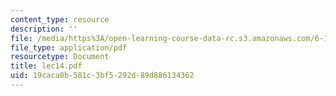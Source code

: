 ```yaml
---
content_type: resource
description: ''
file: /media/https%3A/open-learning-course-data-rc.s3.amazonaws.com/6-111-introductory-digital-systems-laboratory-spring-2006/19caca0b581c3bf5292d89d886134362_lec14.pdf
file_type: application/pdf
resourcetype: Document
title: lec14.pdf
uid: 19caca0b-581c-3bf5-292d-89d886134362
---
```

